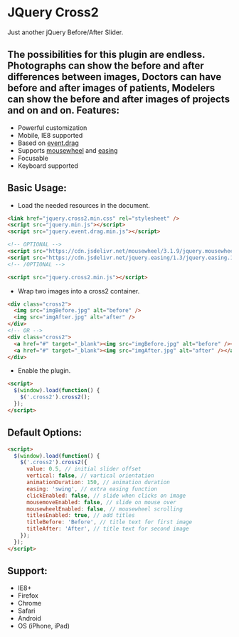 JQuery Cross2
===================
Just another jQuery Before/After Slider.

The possibilities for this plugin are endless. Photographs can show the before and after differences between images, Doctors can have before and after images of patients, Modelers can show the before and after images of projects and on and on.
Features:
-------------
* Powerful customization
* Mobile, IE8 supported
* Based on [event.drag](https://github.com/threedubmedia/jquery.threedubmedia/tree/master/event.drag)
* Supports [mousewheel](https://github.com/jquery/jquery-mousewheel) and [easing](https://github.com/gdsmith/jquery.easing)
* Focusable
* Keyboard supported

Basic Usage:
-------------
* Load the needed resources in the document.
``` html
<link href="jquery.cross2.min.css" rel="stylesheet" />
<script src="jquery.min.js"></script>
<script src="jquery.event.drag.min.js"></script>

<!-- OPTIONAL -->
<script src="https://cdn.jsdelivr.net/mousewheel/3.1.9/jquery.mousewheel.min.js"></script>
<script src="https://cdn.jsdelivr.net/jquery.easing/1.3/jquery.easing.1.3.min.js"></script>
<!-- /OPTIONAL -->

<script src="jquery.cross2.min.js"></script>
```
* Wrap two images into a cross2 container.
``` html
<div class="cross2">
  <img src="imgBefore.jpg" alt="before" />
  <img src="imgAfter.jpg" alt="after" />
</div>
<!-- OR -->
<div class="cross2">
  <a href="#" target="_blank"><img src="imgBefore.jpg" alt="before" /></a>
  <a href="#" target="_blank"><img src="imgAfter.jpg" alt="after" /></a>
</div>
```
* Enable the plugin.
``` html
<script>
  $(window).load(function() {
    $('.cross2').cross2();
  });
</script>
```
Default Options:
-------------
``` html
<script>
  $(window).load(function() {
    $('.cross2').cross2({
      value: 0.5, // initial slider offset
      vertical: false, // vartical orientation
      animationDuration: 150, // animation duration
      easing: 'swing', // extra easing function
      clickEnabled: false, // slide when clicks on image
      mousemoveEnabled: false, // slide on mouse over
      mousewheelEnabled: false, // mousewheel scrolling
      titlesEnabled: true, // add titles
      titleBefore: 'Before', // title text for first image
      titleAfter: 'After', // title text for second image
    });
  });
</script>
```
Support:
-------------
* IE8+
* Firefox
* Chrome
* Safari
* Android
* OS (iPhone, iPad)
